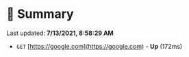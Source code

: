 # 📖 Summary
Last updated: **7/13/2021, 8:58:29 AM**

- `GET` [https://google.com](https://google.com) - **Up** (172ms)
